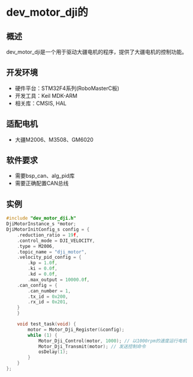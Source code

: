 # dev_motor_dji的
## 概述
dev_motor_dji是一个用于驱动大疆电机的程序，提供了大疆电机的控制功能。

## 开发环境
- 硬件平台：STM32F4系列(RoboMasterC板)
- 开发工具：Keil MDK-ARM
- 相关库：CMSIS, HAL

## 适配电机
- 大疆M2006、M3508、GM6020

## 软件要求
- 需要bsp_can、alg_pid库
- 需要正确配置CAN总线

## 实例
```c
#include "dev_motor_dji.h"
DjiMotorInstance_s *motor;
DjiMotorInitConfig_s config = {
    .reduction_ratio = 19f,
    .control_mode = DJI_VELOCITY,
    .type = M2006,
    .topic_name = "dji_motor",
    .velocity_pid_config = {
        .kp = 1.0f,
        .ki = 0.0f,
        .kd = 0.0f,
        .max_output = 10000.0f,
    .can_config = {
        .can_number = 1,
        .tx_id = 0x200,
        .rx_id = 0x201,
    }
    }

    void test_task(void) {
        motor = Motor_Dji_Register(&config);
        while (1) {
            Motor_Dji_Control(motor, 1000); // 以1000rpm的速度运行电机
            Motor_Dji_Transmit(motor); // 发送控制命令
            osDelay(1);
        }
    }
};



